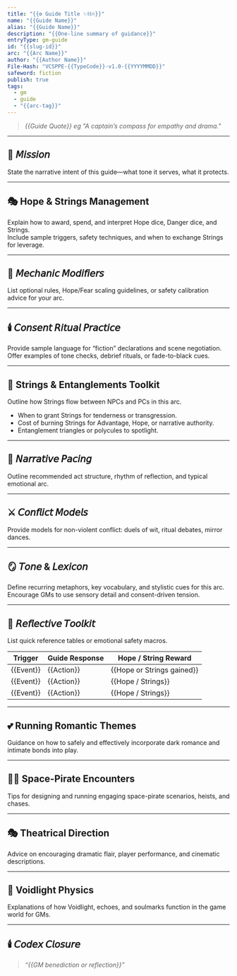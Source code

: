 ```yaml
---
title: "{{⚙️ Guide Title ✨⛓️🔥}}"
name: "{{Guide Name}}"
alias: "{{Guide Name}}"
description: "{{One-line summary of guidance}}"
entryType: gm-guide
id: "{{slug-id}}"
arc: "{{Arc Name}}"
author: "{{Author Name}}"
File-Hash: "VCSPPE-{{TypeCode}}-v1.0-{{YYYYMMDD}}"
safeword: fiction
publish: true
tags:
  - gm
  - guide
  - "{{arc-tag}}"
---
```


> *{{Guide Quote}} eg "A captain’s compass for empathy and drama."*

---

## 🧭 𝘔𝘪𝘴𝘴𝘪𝘰𝘯  

State the narrative intent of this guide—what tone it serves, what it protects.  

---

## 🎭 Hope & Strings Management  

Explain how to award, spend, and interpret Hope dice, Danger dice, and Strings.  
Include sample triggers, safety techniques, and when to exchange Strings for leverage.

---

## 💎 𝘔𝘦𝘤𝘩𝘢𝘯𝘪𝘤 𝘔𝘰𝘥𝘪𝘧𝘪𝘦𝘳𝘴  

List optional rules, Hope/Fear scaling guidelines, or safety calibration advice for your arc.

---

## 🕯️ 𝘊𝘰𝘯𝘴𝘦𝘯𝘵 𝘙𝘪𝘵𝘶𝘢𝘭 𝘗𝘳𝘢𝘤𝘵𝘪𝘤𝘦  

Provide sample language for “fiction” declarations and scene negotiation.  
Offer examples of tone checks, debrief rituals, or fade-to-black cues.  

---

## 🎴 Strings & Entanglements Toolkit

Outline how Strings flow between NPCs and PCs in this arc.  
- When to grant Strings for tenderness or transgression.  
- Cost of burning Strings for Advantage, Hope, or narrative authority.  
- Entanglement triangles or polycules to spotlight.

---

## 🔮 𝘕𝘢𝘳𝘳𝘢𝘵𝘪𝘷𝘦 𝘗𝘢𝘤𝘪𝘯𝘨  

Outline recommended act structure, rhythm of reflection, and typical emotional arc.  

---

## ⚔️ 𝘊𝘰𝘯𝘧𝘭𝘪𝘤𝘵 𝘔𝘰𝘥𝘦𝘭𝘴  

Provide models for non-violent conflict: duels of wit, ritual debates, mirror dances.  

---

## 🪞 𝘛𝘰𝘯𝘦 & 𝘓𝘦𝘹𝘪𝘤𝘰𝘯  

Define recurring metaphors, key vocabulary, and stylistic cues for this arc.  
Encourage GMs to use sensory detail and consent-driven tension.  

---

## 🧩 𝘙𝘦𝘧𝘭𝘦𝘤𝘵𝘪𝘷𝘦 𝘛𝘰𝘰𝘭𝘬𝘪𝘵  

List quick reference tables or emotional safety macros.  

| Trigger | Guide Response | Hope / String Reward |
|----------|--------------|--------|
| {{Event}} | {{Action}} | {{Hope or Strings gained}} |
| {{Event}} | {{Action}} | {{Hope / Strings}} |
| {{Event}} | {{Action}} | {{Hope / Strings}} |

---

## 💕 Running Romantic Themes

Guidance on how to safely and effectively incorporate dark romance and intimate bonds into play.

---

## 🏴‍☠️ Space-Pirate Encounters

Tips for designing and running engaging space-pirate scenarios, heists, and chases.

---

## 🎭 Theatrical Direction

Advice on encouraging dramatic flair, player performance, and cinematic descriptions.

---

## 🧬 Voidlight Physics

Explanations of how Voidlight, echoes, and soulmarks function in the game world for GMs.

---

## 🕯️ 𝘊𝘰𝘥𝘦𝘹 𝘊𝘭𝘰𝘴𝘶𝘳𝘦  

> *“{{GM benediction or reflection}}”*  
